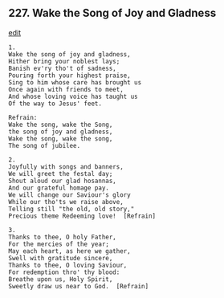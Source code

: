 
## 227.  Wake the Song of Joy and Gladness
[edit](https://docs.google.com/document/d/1pOxhn0aTCgnHCCe8lSF%2D77o6qX0vcaGT/edit?mode=html)



    1.
    Wake the song of joy and gladness,
    Hither bring your noblest lays;
    Banish ev'ry tho't of sadness,
    Pouring forth your highest praise,
    Sing to him whose care has brought us
    Once again with friends to meet,
    And whose loving voice has taught us
    Of the way to Jesus' feet.

    Refrain:
    Wake the song, wake the Song,
    the song of joy and gladness,
    Wake the song, wake the song,
    The song of jubilee.

    2.
    Joyfully with songs and banners,
    We will greet the festal day;
    Shout aloud our glad hosannas,
    And our grateful homage pay.
    We will change our Saviour's glory
    While our tho'ts we raise above,
    Telling still "the old, old story,"
    Precious theme Redeeming love!  [Refrain]

    3.
    Thanks to thee, O holy Father, 
    For the mercies of the year;
    May each heart, as here we gather,
    Swell with gratitude sincere,
    Thanks to thee, O loving Saviour,
    For redemption thro' thy blood:
    Breathe upon us, Holy Spirit,
    Sweetly draw us near to God.  [Refrain]
